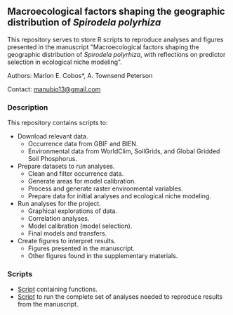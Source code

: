## Macroecological factors shaping the geographic distribution of *Spirodela polyrhiza*

This repository serves to store R scripts to reproduce analyses and figures presented in the manuscript "Macroecological factors shaping the geographic distribution of *Spirodela polyrhiza*, with reflections on predictor selection in ecological niche modeling".

Authors: Marlon E. Cobos*, A. Townsend Peterson

Contact: manubio13@gmail.com


### Description
This repository contains scripts to:

- Download relevant data.
    - Occurrence data from GBIF and BIEN.
    - Environmental data from WorldClim, SoilGrids, and Global Gridded Soil Phosphorus.
- Prepare datasets to run analyses.
    - Clean and filter occurrence data.
    - Generate areas for model calibration.
    - Process and generate raster environmental variables.
    - Prepare data for initial analyses and ecological niche modeling.
- Run analyses for the project.
    - Graphical explorations of data.
    - Correlation analyses.
    - Model calibration (model selection).
    - Final models and transfers.
- Create figures to interpret results.
    - Figures presented in the manuscript.
    - Other figures found in the supplementary materials.


### Scripts

- <a href="https://github.com/marlonecobos/Spirodelap_ENM/blob/main/Scripts/00_Functions.R" target="_blank">Script</a> containing functions.
- <a href="https://github.com/marlonecobos/Spirodelap_ENM/blob/main/Scripts/Complete_process.R" target="_blank">Script</a> to run the complete set of analyses needed to reproduce results from the manuscript.
